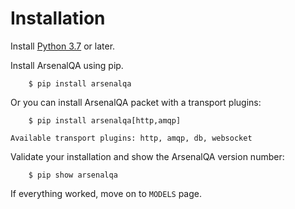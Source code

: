 Installation
=====================================

Install [Python 3.7](https://www.python.org/downloads/) or later.

Install ArsenalQA using pip.

``` console
    $ pip install arsenalqa
```

Or you can install ArsenalQA packet with a transport plugins:

``` console
    $ pip install arsenalqa[http,amqp]
```
`Available transport plugins: http, amqp, db, websocket`

Validate your installation and show the ArsenalQA version number:

``` console
    $ pip show arsenalqa
```
If everything worked, move on to `MODELS` page.